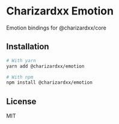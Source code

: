 # Charizardxx Emotion

Emotion bindings for @charizardxx/core

## Installation

```bash
# With yarn
yarn add @charizardxx/emotion

# With npm
npm install @charizardxx/emotion
```

## License

MIT
